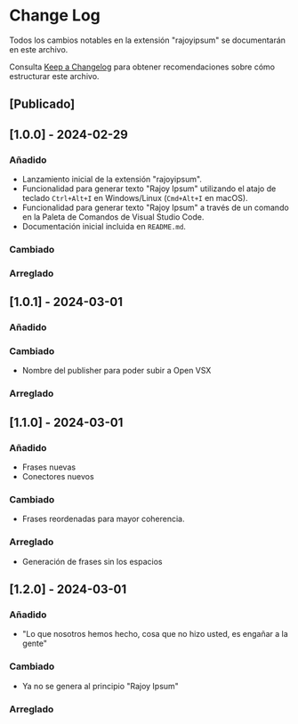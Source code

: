 # Change Log

Todos los cambios notables en la extensión "rajoyipsum" se documentarán en este archivo.

Consulta [Keep a Changelog](http://keepachangelog.com/) para obtener recomendaciones sobre cómo estructurar este archivo.

## [Publicado]

## [1.0.0] - 2024-02-29
### Añadido
- Lanzamiento inicial de la extensión "rajoyipsum".
- Funcionalidad para generar texto "Rajoy Ipsum" utilizando el atajo de teclado `Ctrl+Alt+I` en Windows/Linux (`Cmd+Alt+I` en macOS).
- Funcionalidad para generar texto "Rajoy Ipsum" a través de un comando en la Paleta de Comandos de Visual Studio Code.
- Documentación inicial incluida en `README.md`.
### Cambiado

### Arreglado

## [1.0.1] - 2024-03-01
### Añadido

### Cambiado
- Nombre del publisher para poder subir a Open VSX

### Arreglado

## [1.1.0] - 2024-03-01
### Añadido
- Frases nuevas
- Conectores nuevos

### Cambiado
- Frases reordenadas para mayor coherencia.

### Arreglado
- Generación de frases sin los espacios

## [1.2.0] - 2024-03-01
### Añadido
- "Lo que nosotros hemos hecho, cosa que no hizo usted, es engañar a la gente"

### Cambiado
- Ya no se genera al principio "Rajoy Ipsum"

### Arreglado
